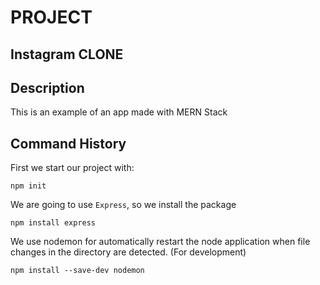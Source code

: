 # PROJECT
## Instagram CLONE

## Description
This is an example of an app made with MERN Stack

## Command History

First we start our project with:
```shell
npm init
```

We are going to use `Express`, so we install the package
```shell
npm install express
```

We use nodemon for automatically restart the node application when file changes in the directory are detected. (For development)
```shell
npm install --save-dev nodemon
```
